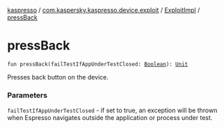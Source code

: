 [kaspresso](../../index.md) / [com.kaspersky.kaspresso.device.exploit](../index.md) / [ExploitImpl](index.md) / [pressBack](./press-back.md)

# pressBack

`fun pressBack(failTestIfAppUnderTestClosed: `[`Boolean`](https://kotlinlang.org/api/latest/jvm/stdlib/kotlin/-boolean/index.html)`): `[`Unit`](https://kotlinlang.org/api/latest/jvm/stdlib/kotlin/-unit/index.html)

Presses back button on the device.

### Parameters

`failTestIfAppUnderTestClosed` - if set to true, an exception will be thrown when Espresso navigates
outside the application or process under test.
